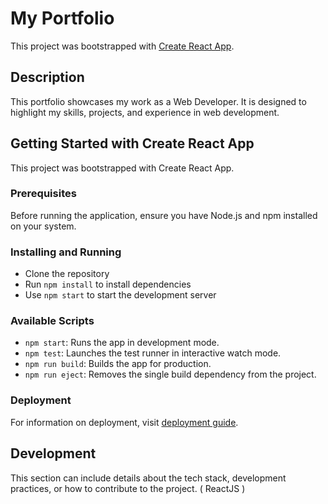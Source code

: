 # My Portfolio

This project was bootstrapped with [Create React App](https://github.com/facebook/create-react-app).

## Description

This portfolio showcases my work as a Web Developer. It is designed to highlight my skills, projects, and experience in web development.

## Getting Started with Create React App

This project was bootstrapped with Create React App.

### Prerequisites

Before running the application, ensure you have Node.js and npm installed on your system.

### Installing and Running

- Clone the repository
- Run `npm install` to install dependencies
- Use `npm start` to start the development server

### Available Scripts

- `npm start`: Runs the app in development mode.
- `npm test`: Launches the test runner in interactive watch mode.
- `npm run build`: Builds the app for production.
- `npm run eject`: Removes the single build dependency from the project.

### Deployment

For information on deployment, visit [deployment guide](https://facebook.github.io/create-react-app/docs/deployment).

## Development

This section can include details about the tech stack, development practices, or how to contribute to the project. ( ReactJS )
